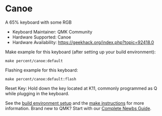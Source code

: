 # Canoe

A 65% keyboard with some RGB

* Keyboard Maintainer: QMK Community
* Hardware Supported: Canoe
* Hardware Availability: <https://geekhack.org/index.php?topic=92418.0>

Make example for this keyboard (after setting up your build environment):

    make percent/canoe:default

Flashing example for this keyboard:

    make percent/canoe:default:flash

Reset Key: Hold down the key located at K11, commonly programmed as Q while plugging in the keyboard.

See the [build environment setup](https://docs.qmk.fm/#/getting_started_build_tools) and the [make instructions](https://docs.qmk.fm/#/getting_started_make_guide) for more information. Brand new to QMK? Start with our [Complete Newbs Guide](https://docs.qmk.fm/#/newbs).
